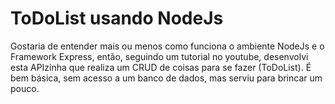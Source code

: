 # ToDoList usando NodeJs

Gostaria de entender mais ou menos como funciona o ambiente NodeJs e o Framework Express, então, seguindo um tutorial no youtube, desenvolvi esta APIzinha que realiza um CRUD de coisas para se fazer (ToDoList).
É bem básica, sem acesso a um banco de dados, mas serviu para brincar um pouco.
